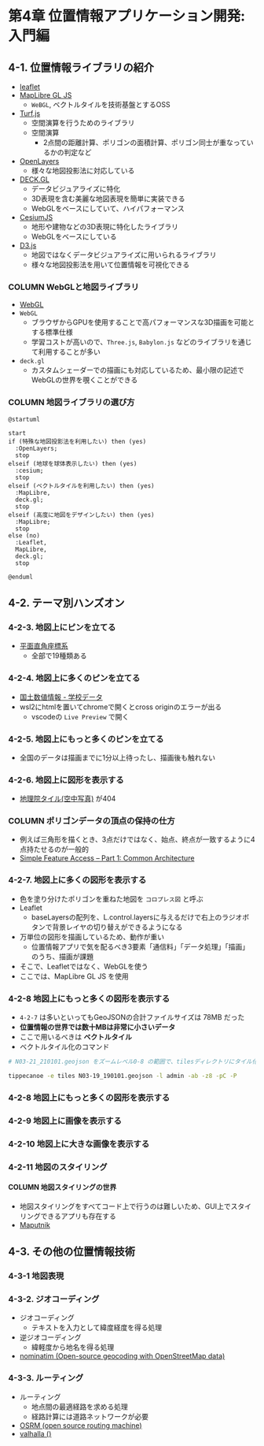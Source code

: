 # 第4章 位置情報アプリケーション開発: 入門編

## 4-1. 位置情報ライブラリの紹介
- [leaflet](https://leafletjs.com/)
- [MapLibre GL JS](https://maplibre.org/)
  - `WeBGL`, ベクトルタイルを技術基盤とするOSS
- [Turf.js](https://turfjs.org/)
  - 空間演算を行うためのライブラリ
  - 空間演算
    - 2点間の距離計算、ポリゴンの面積計算、ポリゴン同士が重なっているかの判定など
- [OpenLayers](https://openlayers.org/)
  - 様々な地図投影法に対応している
- [DECK.GL](https://deck.gl/)
  - データビジュアライズに特化
  - 3D表現を含む美麗な地図表現を簡単に実装できる
  - WebGLをベースにしていて、ハイパフォーマンス
- [CesiumJS](https://cesium.com/)
  - 地形や建物などの3D表現に特化したライブラリ
  - WebGLをベースにしている
- [D3.js](https://d3js.org/)
  - 地図ではなくデータビジュアライズに用いられるライブラリ
  - 様々な地図投影法を用いて位置情報を可視化できる

### COLUMN WebGLと地図ライブラリ
- [WebGL](https://www.khronos.org/webgl/)
- `WebGL`
  - ブラウザからGPUを使用することで高パフォーマンスな3D描画を可能とする標準仕様
  - 学習コストが高いので、`Three.js`, `Babylon.js` などのライブラリを通じて利用することが多い
- `deck.gl`
  - カスタムシェーダーでの描画にも対応しているため、最小限の記述でWebGLの世界を覗くことができる

### COLUMN 地図ライブラリの選び方

```plantuml
@startuml

start
if (特殊な地図投影法を利用したい) then (yes)
  :OpenLayers;
  stop
elseif (地球を球体表示したい) then (yes)
  :cesium;
  stop
elseif (ベクトルタイルを利用したい) then (yes)
  :MapLibre,
  deck.gl;
  stop
elseif (高度に地図をデザインしたい) then (yes)
  :MapLibre;
  stop
else (no)
  :Leaflet,
  MapLibre,
  deck.gl;
  stop

@enduml
```

## 4-2. テーマ別ハンズオン
### 4-2-3. 地図上にピンを立てる
- [平面直角座標系](https://www.gsi.go.jp/LAW/heimencho.html)
  - 全部で19種類ある

### 4-2-4. 地図上に多くのピンを立てる
- [国土数値情報 - 学校データ](https://nlftp.mlit.go.jp/ksj/gml/datalist/KsjTmplt-P29-v2_0.html)
- wsl2にhtmlを置いてchromeで開くとcross originのエラーが出る
  - vscodeの `Live Preview` で開く

### 4-2-5. 地図上にもっと多くのピンを立てる
- 全国のデータは描画までに1分以上待ったし、描画後も触れない

### 4-2-6. 地図上に図形を表示する
- [地理院タイル(空中写真)](https://cyberjapandata.gsi.go.jp/{z}/{x}/{y}.jpg) が404

### COLUMN ポリゴンデータの頂点の保持の仕方
- 例えば三角形を描くとき、3点だけではなく、始点、終点が一致するように4点持たせるのが一般的
- [Simple Feature Access – Part 1: Common Architecture](https://www.ogc.org/standard/sfa/)

### 4-2-7. 地図上に多くの図形を表示する
- 色を塗り分けたポリゴンを重ねた地図を `コロプレス図` と呼ぶ
- Leaflet
  - baseLayersの配列を、L.control.layersに与えるだけで右上のラジオボタンで背景レイヤの切り替えができるようになる
- 万単位の図形を描画しているため、動作が重い
  - 位置情報アプリで気を配るべき3要素「通信料」「データ処理」「描画」のうち、描画が課題
- そこで、Leafletではなく、WebGLを使う
- ここでは、MapLibre GL JS を使用

### 4-2-8 地図上にもっと多くの図形を表示する
- `4-2-7` は多いといってもGeoJSONの合計ファイルサイズは 78MB だった
- **位置情報の世界では数十MBは非常に小さいデータ**
- ここで用いるべきは **ベクトルタイル**
- ベクトルタイル化のコマンド

```bash
# N03-21_210101.geojson をズームレベル0-8 の範囲で、tilesディレクトリにタイル化するコマンド

tippecanoe -e tiles N03-19_190101.geojson -l admin -ab -z8 -pC -P
```

### 4-2-8 地図上にもっと多くの図形を表示する

### 4-2-9 地図上に画像を表示する

### 4-2-10 地図上に大きな画像を表示する

### 4-2-11 地図のスタイリング

#### COLUMN 地図スタイリングの世界
- 地図スタイリングをすべてコード上で行うのは難しいため、GUI上でスタイリングできるアプリも存在する
- [Maputnik](https://maputnik.github.io/)

## 4-3. その他の位置情報技術

### 4-3-1 地図表現

### 4-3-2. ジオコーディング
- ジオコーディング
  - テキストを入力として緯度経度を得る処理
- 逆ジオコーディング
  - 緯軽度から地名を得る処理
- [nominatim (Open-source geocoding with OpenStreetMap data)](https://nominatim.org/)

### 4-3-3. ルーティング
- ルーティング
  - 地点間の最適経路を求める処理
  - 経路計算には道路ネットワークが必要
- [OSRM (open source routing machine)](https://project-osrm.org/)
- [valhalla ()](https://gis-ops.com/routing-and-optimisation/valhalla/)
